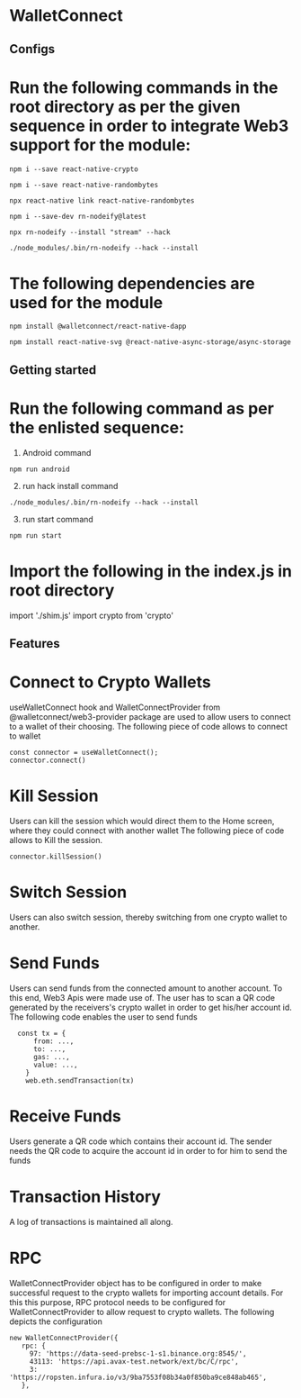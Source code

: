 # WalletConnect

## Configs

# Run the following commands in the root directory as per the given sequence in order to integrate Web3 support for the module:
```
npm i --save react-native-crypto
```
```
npm i --save react-native-randombytes
```
```
npx react-native link react-native-randombytes
```
```
npm i --save-dev rn-nodeify@latest
```
```
npx rn-nodeify --install "stream" --hack
```
```
./node_modules/.bin/rn-nodeify --hack --install
```
# The following dependencies are used for the module

```
npm install @walletconnect/react-native-dapp
```
```
npm install react-native-svg @react-native-async-storage/async-storage
```

## Getting started
# Run the following command as per the enlisted sequence:

1. Android command
```
npm run android
```
2. run hack install command
```
./node_modules/.bin/rn-nodeify --hack --install
```
3. run start command
```
npm run start
```

# Import the  following in the index.js in root directory

import './shim.js'
import crypto from 'crypto'

## Features

# Connect to Crypto Wallets

useWalletConnect hook and WalletConnectProvider from @walletconnect/web3-provider package are used to allow users to connect to a wallet of their choosing.
The following piece of code allows to connect to wallet
```
const connector = useWalletConnect();
connector.connect()
```
# Kill Session

Users can kill the session which would direct them to the Home screen, where they could connect with another wallet 
The following piece of code allows to Kill the session.
```
connector.killSession()
```
# Switch Session

Users can also switch session, thereby switching from one crypto wallet to another.

# Send Funds

Users can send funds from the connected amount to another account. To this end, Web3 Apis were made use of. The user has to scan a QR code generated by the receivers's crypto wallet in order to get his/her account id. 
The following code enables the user to send funds 
```
  const tx = {
      from: ...,
      to: ...,
      gas: ...,
      value: ...,
    }
    web.eth.sendTransaction(tx)
```

# Receive Funds

Users generate a QR code which contains their account id. The sender needs the QR code to acquire the account id in order to for him to send the funds

 # Transaction History

 A log of transactions is maintained all along.
 

 # RPC

 WalletConnectProvider object has to be configured in order to make successful request to the crypto wallets for importing account details. For this this purpose, RPC protocol needs to be configured for WalletConnectProvider to allow request to crypto wallets.
The following depicts the configuration
 ```
 new WalletConnectProvider({
    rpc: {
      97: 'https://data-seed-prebsc-1-s1.binance.org:8545/', 
      43113: 'https://api.avax-test.network/ext/bc/C/rpc',
      3: 'https://ropsten.infura.io/v3/9ba7553f08b34a0f850ba9ce848ab465',
    },
 
 ```
